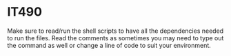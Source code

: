 # IT490

Make sure to read/run the shell scripts to have all the dependencies needed to run the files.
Read the comments as sometimes you may need to type out the command as well or change a line of code to suit your environment.
